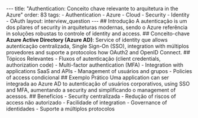 --- title: "Authentication: Conceito chave relevante to arquitetura in the Azure" order: 83 tags: - Authentication - Azure - Cloud - Security - Identity - OAuth layout: interview_question --- ## Introdução A autenticação is um dos pilares of security in arquiteturas modernas, sendo o Azure referência in soluções robustas to controle of identity and access. ## Conceito-chave **Azure Active Directory (Azure AD)**: Service of identity que allows autenticação centralizada, Single Sign-On (SSO), integration with múltiplos provedores and suporte a protocolos how OAuth2 and OpenID Connect. ## Tópicos Relevantes - Fluxos of autenticação (client credentials, authorization code) - Multi-factor authentication (MFA) - Integration with applications SaaS and APIs - Management of usuários and grupos - Policies of access condicional ## Exemplo Prático Uma application can ser integrada ao Azure AD to autenticação of usuários corporativos, using SSO and MFA, aumentando a security and simplificando o management of acessos. ## Benefícios - Security centralizada - Redução of riscos of access não autorizado - Facilidade of integration - Governance of identidades - Suporte a múltiplos protocolos